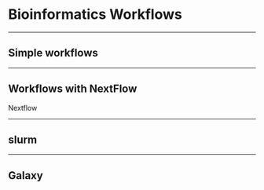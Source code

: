 # Bioinformatics Workflows

---

## Simple workflows

---
## Workflows with NextFlow

Nextflow

---

## slurm 

---
## Galaxy

